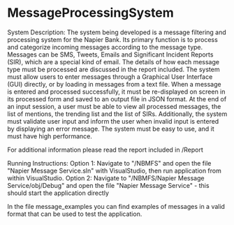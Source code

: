 # MessageProcessingSystem

System Description:
The system being developed is a message filtering and processing system for the Napier
Bank. Its primary function is to process and categorize incoming messages according to the
message type. Messages can be SMS, Tweets, Emails and Significant Incident Reports (SIR),
which are a special kind of email. The details of how each message type must be processed
are discussed in the report included. The system must allow users to enter messages through a Graphical
User Interface (GUI) directly, or by loading in messages from a text file. When a message is
entered and processed successfully, it must be re-displayed on screen in its processed form
and saved to an output file in JSON format. At the end of an input session, a user must be
able to view all processed messages, the list of mentions, the trending list and the list of SIRs.
Additionally, the system must validate user input and inform the user when invalid input is
entered by displaying an error message. The system must be easy to use, and it must have
high performance.


For additional information please read the report included in /Report


Running Instructions:
Option 1: Navigate to "/NBMFS" and open the file "Napier Message Service.sln" with VisualStudio, then run application from within VisualStudio.
Option 2: Navigate to "/NBMFS/Napier Message Service/obj/Debug" and open the file "Napier Message Service" - this should start the application directly


In the file message_examples you can find examples of messages in a valid format that can be used to test the application.
